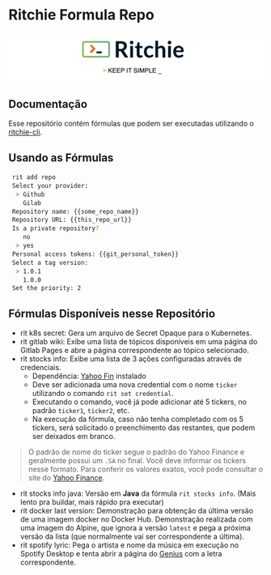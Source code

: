 # Ritchie Formula Repo

![Rit banner](/docs/img/ritchie-banner.png)

## Documentação

Esse repositório contém fórmulas que podem ser executadas utilizando o [ritchie-cli](https://docs.ritchiecli.io).

## Usando as Fórmulas

```bash
 rit add repo
 Select your provider:
  > Github
    Gilab
 Repository name: {{some_repo_name}}
 Repository URL: {{this_repo_url}}
 Is a private repository?
    no
  > yes
 Personal access tokens: {{git_personal_token}}
 Select a tag version:
  > 1.0.1
    1.0.0
 Set the priority: 2
```

## Fórmulas Disponíveis nesse Repositório

* rit k8s secret: Gera um arquivo de Secret Opaque para o Kubernetes.
* rit gitlab wiki: Exibe uma lista de tópicos disponíveis em uma página do Gitlab Pages e abre a página correspondente ao tópico selecionado.
* rit stocks info: Exibe uma lista de 3 ações configuradas através de credenciais.
  * Dependência: [Yahoo Fin](http://theautomatic.net/yahoo_fin-documentation/) instalado
  * Deve ser adicionada uma nova credential com o nome `ticker` utilizando o comando `rit set credential`.
  * Executando o comando, você já pode adicionar até 5 tickers, no padrão `ticker1`, `ticker2`, etc.
  * Na execução da fórmula, caso não tenha completado com os 5 tickers, será solicitado o preenchimento das restantes, que podem ser deixados em branco.

> O padrão de nome do ticker segue o padrão do Yahoo Finance e geralmente possui um `.SA` no final. Você deve informar os tickers nesse formato. Para conferir os valores exatos, você pode consultar o site do [Yahoo Finance](https://finance.yahoo.com/).

* rit stocks info java: Versão em **Java** da fórmula `rit stocks info`. (Mais lento pra buildar, mais rápido pra executar)
* rit docker last version: Demonstração para obtenção da última versão de uma imagem docker no Docker Hub. Demonstração realizada com uma imagem do Alpine, que ignora a versão `latest` e pega a próxima versão da lista (que normalmente vai ser correspondente a última).
* rit spotify lyric: Pega o artista e nome da música em execução no Spotify Desktop e tenta abrir a página do [Genius](https://genius.com/) com a letra correspondente.
